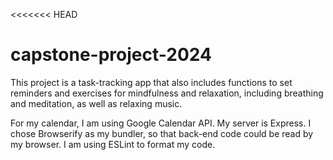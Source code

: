 <<<<<<< HEAD

# capstone-project-2024

This project is a task-tracking app that also includes functions to set reminders and exercises for mindfulness and relaxation, including breathing and meditation, as well as relaxing music.

For my calendar, I am using Google Calendar API. My server is Express. I chose Browserify as my bundler, so that back-end code could be read by my browser. I am using ESLint to format my code.
